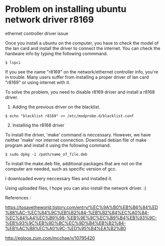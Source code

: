 # Problem on installing ubuntu network driver r8169
ethernet controller driver issue

Once you install a ubuntu on the computer, you have to check the model of the lan card and install the driver to connect the internet. 
You can check the hardware info by typing the following commmand.

```console
$ lspci 
```

If you see the name "r8169" on the network/ethernet controller info, you're in trouble. 
Many users suffer from installing a proper driver of lan card "r8169" or using internet with it. 

To solve the problem, you need to disable r8169 driver and install a r8168 driver. 

1. Adding the previous driver on the blacklist.

```console 
$ echo "blacklist r8169" >> /etc/modprobe.d/blacklist.conf
```

2. Installing the r8168 driver

To install the driver, 'make' command is neccessary. However, we have neither 'make' nor internet connection. 
Download debian file of make program and install it using the following command. 

```console
$ sudo dpkg -i /path/name_of_file.deb
```

To install the make.deb file, additional packages that are not on the computer are needed, such as specific version of gcc. 

I downloaded every neccessary files and installed it. 

Using uploaded files, I hope you can also install the network driver. :)


References : 

https://tosavetheworld.tistory.com/entry/%EC%9A%B0%EB%B6%84%ED%88%AC-%EC%84%9C%EB%B2%84-%EB%B2%84%EC%A0%84-%EC%84%A4%EC%B9%98-%EB%9E%9C%EC%B9%B4%EB%93%9C-%EB%93%9C%EB%9D%BC%EC%9D%B4%EB%B2%84-%EB%AC%B8%EC%A0%9C-%ED%95%B4%EA%B2%B0

http://egloos.zum.com/mcchae/v/10795420

